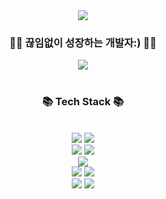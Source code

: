 <div align=center>
	<img src="https://capsule-render.vercel.app/api?type=waving&color=auto&height=200&section=header&text=Kiyeon%20Github!&fontSize=70" />	
</div>
<div align=center>
	<h3>👩‍💻 끊임없이 성장하는 개발자:) 👩‍💻</h3>
	<a href="https://hapsunny.tistory.com/">
		<img src="https://img.shields.io/badge/Tistory-F36D5D?style=for-the-badge&logo=Tistory&logoColor=white">
	</a>
</div>
<br>
<div align=center>
	<h3>📚 Tech Stack 📚</h3>
</div>

<br>
<div align=center> 
  <img src="https://img.shields.io/badge/python-3776AB?style=for-the-badge&logo=python&logoColor=white"> 
  <img src="https://img.shields.io/badge/java-007396?style=for-the-badge&logo=java&logoColor=white"> 
</div>
<div align=center> 
  <img src="https://img.shields.io/badge/django-092E20?style=for-the-badge&logo=django&logoColor=white">
  <img src="https://img.shields.io/badge/springboot-6DB33F?style=for-the-badge&logo=springboot&logoColor=white">
</div>
<div align=center> 
  <img src="https://img.shields.io/badge/mysql-4479A1?style=for-the-badge&logo=mysql&logoColor=white"> 
</div>
<div align=center> 
  <img src="https://img.shields.io/badge/gradle-02303A?style=for-the-badge&logo=gradle&logoColor=white">
  <img src="https://img.shields.io/badge/amazonaws-232F3E?style=for-the-badge&logo=amazonaws&logoColor=white"> 
  <br>
  
  <img src="https://img.shields.io/badge/github-181717?style=for-the-badge&logo=github&logoColor=white">
  <img src="https://img.shields.io/badge/git-F05032?style=for-the-badge&logo=git&logoColor=white">
  <br>
</div>
